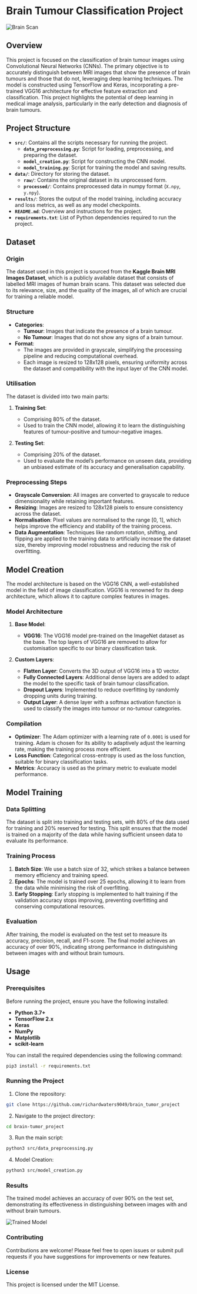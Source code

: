 # Brain Tumour Classification Project

![Brain Scan](/data/raw/yes/Y155.JPG "Tumour Present")

## Overview

This project is focused on the classification of brain tumour images using Convolutional Neural Networks (CNNs). The primary objective is to accurately distinguish between MRI images that show the presence of brain tumours and those that do not, leveraging deep learning techniques. The model is constructed using TensorFlow and Keras, incorporating a pre-trained VGG16 architecture for effective feature extraction and classification. This project highlights the potential of deep learning in medical image analysis, particularly in the early detection and diagnosis of brain tumours.

## Project Structure

- **`src/`**: Contains all the scripts necessary for running the project.
  - **`data_preprocessing.py`**: Script for loading, preprocessing, and preparing the dataset.
  - **`model_creation.py`**: Script for constructing the CNN model.
  - **`model_training.py`**: Script for training the model and saving results.
- **`data/`**: Directory for storing the dataset.
  - **`raw/`**: Contains the original dataset in its unprocessed form.
  - **`processed/`**: Contains preprocessed data in numpy format (`X.npy`, `y.npy`).
- **`results/`**: Stores the output of the model training, including accuracy and loss metrics, as well as any model checkpoints.
- **`README.md`**: Overview and instructions for the project.
- **`requirements.txt`**: List of Python dependencies required to run the project.

## Dataset

### Origin

The dataset used in this project is sourced from the **Kaggle Brain MRI Images Dataset**, which is a publicly available dataset that consists of labelled MRI images of human brain scans. This dataset was selected due to its relevance, size, and the quality of the images, all of which are crucial for training a reliable model.

### Structure

- **Categories**:
  - **Tumour**: Images that indicate the presence of a brain tumour.
  - **No Tumour**: Images that do not show any signs of a brain tumour.
- **Format**:
  - The images are provided in grayscale, simplifying the processing pipeline and reducing computational overhead.
  - Each image is resized to 128x128 pixels, ensuring uniformity across the dataset and compatibility with the input layer of the CNN model.

### Utilisation

The dataset is divided into two main parts:

1. **Training Set**:

   - Comprising 80% of the dataset.
   - Used to train the CNN model, allowing it to learn the distinguishing features of tumour-positive and tumour-negative images.

2. **Testing Set**:
   - Comprising 20% of the dataset.
   - Used to evaluate the model’s performance on unseen data, providing an unbiased estimate of its accuracy and generalisation capability.

### Preprocessing Steps

- **Grayscale Conversion**: All images are converted to grayscale to reduce dimensionality while retaining important features.
- **Resizing**: Images are resized to 128x128 pixels to ensure consistency across the dataset.
- **Normalisation**: Pixel values are normalised to the range [0, 1], which helps improve the efficiency and stability of the training process.
- **Data Augmentation**: Techniques like random rotation, shifting, and flipping are applied to the training data to artificially increase the dataset size, thereby improving model robustness and reducing the risk of overfitting.

## Model Creation

The model architecture is based on the VGG16 CNN, a well-established model in the field of image classification. VGG16 is renowned for its deep architecture, which allows it to capture complex features in images.

### Model Architecture

1. **Base Model**:

   - **VGG16**: The VGG16 model pre-trained on the ImageNet dataset as the base. The top layers of VGG16 are removed to allow for customisation specific to our binary classification task.

2. **Custom Layers**:
   - **Flatten Layer**: Converts the 3D output of VGG16 into a 1D vector.
   - **Fully Connected Layers**: Additional dense layers are added to adapt the model to the specific task of brain tumour classification.
   - **Dropout Layers**: Implemented to reduce overfitting by randomly dropping units during training.
   - **Output Layer**: A dense layer with a softmax activation function is used to classify the images into tumour or no-tumour categories.

### Compilation

- **Optimizer**: The Adam optimizer with a learning rate of `0.0001` is used for training. Adam is chosen for its ability to adaptively adjust the learning rate, making the training process more efficient.
- **Loss Function**: Categorical cross-entropy is used as the loss function, suitable for binary classification tasks.
- **Metrics**: Accuracy is used as the primary metric to evaluate model performance.

## Model Training

### Data Splitting

The dataset is split into training and testing sets, with 80% of the data used for training and 20% reserved for testing. This split ensures that the model is trained on a majority of the data while having sufficient unseen data to evaluate its performance.

### Training Process

1. **Batch Size**: We use a batch size of 32, which strikes a balance between memory efficiency and training speed.
2. **Epochs**: The model is trained over 25 epochs, allowing it to learn from the data while minimising the risk of overfitting.
3. **Early Stopping**: Early stopping is implemented to halt training if the validation accuracy stops improving, preventing overfitting and conserving computational resources.

### Evaluation

After training, the model is evaluated on the test set to measure its accuracy, precision, recall, and F1-score. The final model achieves an accuracy of over 90%, indicating strong performance in distinguishing between images with and without brain tumours.

## Usage

### Prerequisites

Before running the project, ensure you have the following installed:

- **Python 3.7+**
- **TensorFlow 2.x**
- **Keras**
- **NumPy**
- **Matplotlib**
- **scikit-learn**

You can install the required dependencies using the following command:

```bash
pip3 install -r requirements.txt
```

### Running the Project

1. Clone the repository:

```bash
git clone https://github.com/richardwaters9049/brain_tumor_project
```

2. Navigate to the project directory:

```bash
cd brain-tumor_project
```

3. Run the main script:

```bash
python3 src/data_preprocessing.py
```

4. Model Creation:

```bash
python3 src/model_creation.py
```

### Results

The trained model achieves an accuracy of over 90% on the test set, demonstrating its effectiveness in distinguishing between images with and without brain tumours.

![Trained Model](images/testing.png "Accuracy Results")

### Contributing

Contributions are welcome! Please feel free to open issues or submit pull requests if you have suggestions for improvements or new features.

### License

This project is licensed under the MIT License.

